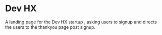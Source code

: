 # Dev HX
A landing page for the Dev HX startup , asking users to signup and directs the users to the thankyou page post signup. 
